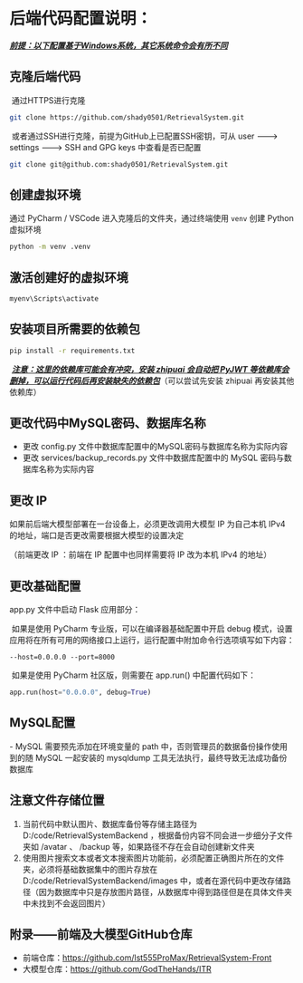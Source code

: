 # 后端代码配置说明：

**<u>*前提：以下配置基于Windows系统，其它系统命令会有所不同*</u>**

## 克隆后端代码

​	通过HTTPS进行克隆

```bash
git clone https://github.com/shady0501/RetrievalSystem.git
```

​	或者通过SSH进行克隆，前提为GitHub上已配置SSH密钥，可从 user ---> settings ---> SSH and GPG keys 中查看是否已配置

```bash
git clone git@github.com:shady0501/RetrievalSystem.git
```



## 创建虚拟环境

通过 PyCharm / VSCode 进入克隆后的文件夹，通过终端使用 `venv` 创建 Python 虚拟环境

```bash
python -m venv .venv
```



## 激活创建好的虚拟环境

```bash
myenv\Scripts\activate
```



## 安装项目所需要的依赖包

```bash
pip install -r requirements.txt
```

​	***<u>注意：这里的依赖库可能会有冲突，安装 zhipuai 会自动把 PyJWT 等依赖库会删掉，可以运行代码后再安装缺失的依赖包</u>***（可以尝试先安装 zhipuai 再安装其他依赖库）



## 更改代码中MySQL密码、数据库名称

- 更改 config.py 文件中数据库配置中的MySQL密码与数据库名称为实际内容
- 更改 services/backup_records.py 文件中数据库配置中的 MySQL 密码与数据库名称为实际内容



## 更改 IP 

如果前后端大模型部署在一台设备上，必须更改调用大模型 IP 为自己本机 IPv4 的地址，端口是否更改需要根据大模型的设置决定

（前端更改 IP ：前端在 IP 配置中也同样需要将 IP 改为本机 IPv4 的地址）

 

## 更改基础配置

app.py 文件中启动 Flask 应用部分：

​	如果是使用 PyCharm 专业版，可以在编译器基础配置中开启 debug 模式，设置应用将在所有可用的网络接口上运行，运行配置中附加命令行选项填写如下内容：

```
--host=0.0.0.0 --port=8000
```

​	如果是使用 PyCharm 社区版，则需要在 app.run() 中配置代码如下：

```python
app.run(host="0.0.0.0", debug=True)
```



## MySQL配置

​- MySQL 需要预先添加在环境变量的 path 中，否则管理员的数据备份操作使用到的随 MySQL 一起安装的 mysqldump 工具无法执行，最终导致无法成功备份数据库



## 注意文件存储位置

1. 当前代码中默认图片、数据库备份等存储主路径为 D:/code/RetrievalSystemBackend ，根据备份内容不同会进一步细分子文件夹如 /avatar 、 /backup 等，如果路径不存在会自动创建新文件夹
2. 使用图片搜索文本或者文本搜索图片功能前，必须配置正确图片所在的文件夹，必须将基础数据集中的图片存放在D:/code/RetrievalSystemBackend/images 中，或者在源代码中更改存储路径（因为数据库中只是存放图片路径，从数据库中得到路径但是在具体文件夹中未找到不会返回图片）



## 附录——前端及大模型GitHub仓库

- 前端仓库：https://github.com/lst555ProMax/RetrievalSystem-Front
- 大模型仓库：https://github.com/GodTheHands/ITR
